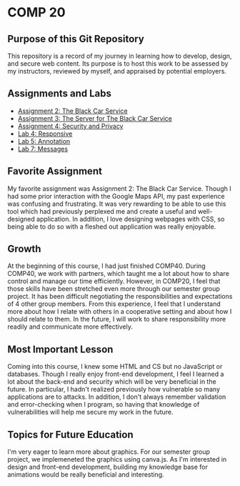 # COMP 20

## Purpose of this Git Repository
This repository is a record of my journey in learning how to develop, design, and secure web content. Its purpose is to host this work to be assessed by my instructors, reviewed by myself, and appraised by potential employers.

## Assignments and Labs
* [Assignment 2: The Black Car Service](https://selena-groh.github.io/comp20-sgroh/notuber-client)
* [Assignment 3: The Server for The Black Car Service](https://selena-groh.github.io/comp20-sgroh/notuber-server)
* [Assignment 4: Security and Privacy](https://selena-groh.github.io/comp20-sgroh/security)
* [Lab 4: Responsive](https://selena-groh.github.io/comp20-sgroh/responsive)
* [Lab 5: Annotation](https://selena-groh.github.io/comp20-sgroh/annotation)
* [Lab 7: Messages](https://selena-groh.github.io/comp20-sgroh/messages)

## Favorite Assignment
My favorite assignment was Assignment 2: The Black Car Service. Though I had some prior interaction with the Google Maps API, my past experience was confusing and frustrating. It was very rewarding to be able to use this tool which had previously perplexed me and create a useful and well-designed application. In addition, I love designing webpages with CSS, so being able to do so with a fleshed out application was really enjoyable.

## Growth
At the beginning of this course, I had just finished COMP40. During COMP40, we work with partners, which taught me a lot about how to share control and manage our time efficiently. However, in COMP20, I feel that those skills have been stretched even more through our semester group project. It has been difficult negotiating the responsibilities and expectations of 4 other group members. From this experience, I feel that I understand more about how I relate with others in a cooperative setting and about how I should relate to them. In the future, I will work to share responsibility more readily and communicate more effectively.

## Most Important Lesson
Coming into this course, I knew some HTML and CS but no JavaScript or databases. Though I really enjoy front-end development, I feel I learned a lot about the back-end and security which will be very beneficial in the future. In particular, I hadn't realized previously how vulnerable so many applications are to attacks. In addition, I don't always remember validation and error-checking when I program, so having that knowledge of vulnerabilities will help me secure my work in the future.

## Topics for Future Education
I'm very eager to learn more about graphics. For our semester group project, we implemeneted the graphics using canva.js. As I'm interested in design and front-end development, building my knowledge base for animations would be really beneficial and interesting.